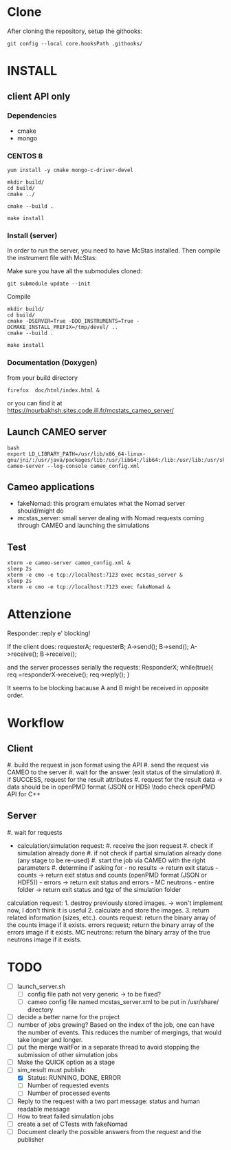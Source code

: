 
Clone
==============================
After cloning the repository, setup the githooks:
```
git config --local core.hooksPath .githooks/
```

INSTALL
==============================

client API only
------------------------------

### Dependencies
 - cmake
 - mongo

### CENTOS 8
```
yum install -y cmake mongo-c-driver-devel 
```

```
mkdir build/
cd build/
cmake ../

cmake --build .

make install
```

### Install (server)
In order to run the server, you need to have McStas installed.
Then compile the instrument file with McStas:

Make sure you have all the submodules cloned:
```
git submodule update --init
```

Compile
```
mkdir build/
cd build/
cmake -DSERVER=True -DDO_INSTRUMENTS=True -DCMAKE_INSTALL_PREFIX=/tmp/devel/ ..
cmake --build .

make install
```


### Documentation (Doxygen)
from your build directory
```
firefox  doc/html/index.html &
```

or you can find it at https://nourbakhsh.sites.code.ill.fr/mcstats_cameo_server/

## Launch CAMEO server
```
bash
export LD_LIBRARY_PATH=/usr/lib/x86_64-linux-gnu/jni/:/usr/java/packages/lib:/usr/lib64:/lib64:/lib:/usr/lib:/usr/share/java:/usr/local/lib
cameo-server --log-console cameo_config.xml
```

## Cameo applications

 - fakeNomad: this program emulates what the Nomad server should/might do
 - mcstas_server: small server dealing with Nomad requests coming through CAMEO and launching the simulations


## Test
```
xterm -e cameo-server cameo_config.xml &
sleep 2s
xterm -e cmo -e tcp://localhost:7123 exec mcstas_server &
sleep 2s
xterm -e cmo -e tcp://localhost:7123 exec fakeNomad &

```

# Attenzione
Responder::reply e' blocking!

If the client does:
requesterA;
requesterB;
A->send();
B->send();
A->receive();
B->receive();

and the server processes serially the requests:
ResponderX;
while(true){
 req =responderX->receive();
 req->reply();
 }
 
 It seems to be blocking bacause A and B might be received in opposite order.
 

# Workflow

## Client

 #. build the request in json format using the API
 #. send the request via CAMEO to the server
 #. wait for the answer (exit status of the simulation)
 #. if SUCCESS, request for the result attributes
 #. request for the result data
    -> data should be in openPMD format (JSON or HD5)  \todo check openPMD API for C++


## Server

 #. wait for requests
   - calculation/simulation request:
	  #. receive the json request
	  #. check if simulation already done
	  #. if not check if partial simulation already done (any stage to be re-used)
	  #. start the job via CAMEO with the right parameters
   	  #. determine if asking for 
	     - no results -> return exit status
	     - counts     -> return exit status and counts (openPMD format (JSON or HDF5))
		 - errors     -> return exit status and errors
		 - MC neutrons
		 - entire folder -> return exit status and tgz of the simulation folder
	  
      
  calculation request:
    1. destroy previously stored images.   -> won't implement now, I don't think it is useful
    2. calculate and store the images.
    3. return related information (sizes, etc.).
  counts request:
    return the binary array of the counts image if it exists.
  errors request;
    return the binary array of the errors image if it exists.
  MC neutrons:
    return the binary array of the true neutrons image if it exists.

# TODO
 - [ ] launch_server.sh 
   - [ ] config file path not very generic -> to be fixed?
   - [ ] cameo config file named mcstas_server.xml to be put in /usr/share/ directory
 - [ ] decide a better name for the project
 - [ ] number of jobs growing? Based on the index of the job, one can have the number of events. This reduces the number of mergings, that would take longer and longer.
 - [ ] put the merge waitFor in a separate thread to avoid stopping the submission of other simulation jobs
 - [ ] Make the QUICK option as a stage
 - [ ] sim_result must publish:
   - [X] Status: RUNNING, DONE, ERROR
   - [ ] Number of requested events
   - [ ] Number of processed events
 - [ ] Reply to the request with a two part message: status and human readable message
 - [ ] How to treat failed simulation jobs
 - [ ] create a set of CTests with fakeNomad
 - [ ] Document clearly the possible answers from the request and the publisher
